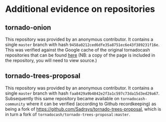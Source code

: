 # Additional evidence on repositories

## tornado-onion

This repository was provided by an anonymous contributor. It contains a single `master` branch with 
hash `9458a0212ced6dfe35a8751ec6e43f389231f16e`. This was verified against the Google cache of the original tornadocash repositories that can be found 
[here](https://webcache.googleusercontent.com/search?q=cache:8M3c-SjpLyAJ:https://github.com/tornadocash/tornado-onion&cd=1&hl=en&ct=clnk&gl=us&client=firefox-b-1-d) (NB: a copy of the page is included in the repository, you will need to view source.)

## tornado-trees-proposal

This repository was provided by an anonymous contributor. It contains a single `master` branch with hash `faa8429a9b4842e2f3a1c597c73da15d3ed29a67`. Subsequently this same repository became available on `tornadocash-community` where it can be verified (according to Github recordkeeping) as being a fork of https://github.com/Sadrsys/tornado-trees-proposal, which is in turn a fork of `tornadocash/tornado-trees-proposal:master`.
